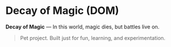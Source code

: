 # Decay of Magic (DOM)

**Decay of Magic** — In this world, magic dies, but battles live on.

> Pet project. Built just for fun, learning, and experimentation.
